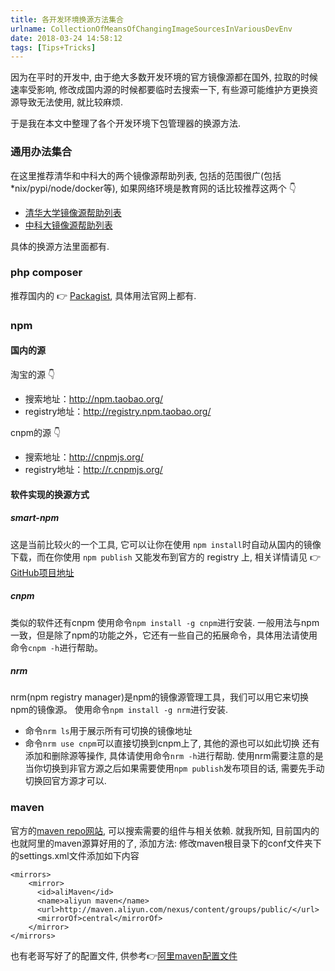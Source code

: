 ```yaml
---
title: 各开发环境换源方法集合
urlname: CollectionOfMeansOfChangingImageSourcesInVariousDevEnv
date: 2018-03-24 14:58:12
tags: [Tips+Tricks]
---
```


因为在平时的开发中, 由于绝大多数开发环境的官方镜像源都在国外, 拉取的时候速率受影响, 修改成国内源的时候都要临时去搜索一下, 有些源可能维护方更换资源导致无法使用, 就比较麻烦.

于是我在本文中整理了各个开发环境下包管理器的换源方法.

<!--more-->

### 通用办法集合
在这里推荐清华和中科大的两个镜像源帮助列表, 包括的范围很广(包括*nix/pypi/node/docker等), 如果网络环境是教育网的话比较推荐这两个 👇

* [清华大学镜像源帮助列表](https://mirror.tuna.tsinghua.edu.cn/help/)
* [中科大镜像源帮助列表](https://mirrors.ustc.edu.cn/help/)

具体的换源方法里面都有.

### php composer
推荐国内的 👉 [Packagist](https://pkg.phpcomposer.com/), 具体用法官网上都有.

### npm
#### 国内的源
淘宝的源 👇
* 搜索地址：http://npm.taobao.org/
* registry地址：http://registry.npm.taobao.org/

cnpm的源 👇
* 搜索地址：http://cnpmjs.org/
* registry地址：http://r.cnpmjs.org/

#### 软件实现的换源方式 
##### smart-npm
这是当前比较火的一个工具, 它可以让你在使用 `npm install`时自动从国内的镜像下载，而在你使用 `npm publish` 又能发布到官方的 registry 上, 相关详情请见 👉 [GitHub项目地址](https://github.com/qiu8310/smart-npm)

##### cnpm
类似的软件还有cnpm
使用命令`npm install -g cnpm`进行安装. 一般用法与npm一致，但是除了npm的功能之外，它还有一些自己的拓展命令，具体用法请使用命令`cnpm -h`进行帮助。

##### nrm
nrm(npm registry manager)是npm的镜像源管理工具，我们可以用它来切换npm的镜像源。 
使用命令`npm install -g nrm`进行安装.
* 命令`nrm ls`用于展示所有可切换的镜像地址
* 命令`nrm use cnpm`可以直接切换到cnpm上了, 其他的源也可以如此切换
还有添加和删除源等操作, 具体请使用命令`nrm -h`进行帮助.
使用nrm需要注意的是当你切换到非官方源之后如果需要使用`npm publish`发布项目的话, 需要先手动切换回官方源才可以.

### maven
官方的[maven repo网站](http://mvnrepository.com), 可以搜索需要的组件与相关依赖.
就我所知, 目前国内的也就阿里的maven源算好用的了, 添加方法: 修改maven根目录下的conf文件夹下的settings.xml文件添加如下内容

```
<mirrors>
    <mirror>
      <id>aliMaven</id>
      <name>aliyun maven</name>
      <url>http://maven.aliyun.com/nexus/content/groups/public/</url>
      <mirrorOf>central</mirrorOf>        
    </mirror>
</mirrors>
```
也有老哥写好了的配置文件, 供参考👉[阿里maven配置文件](https://raw.githubusercontent.com/ae6623/Zebra/master/maven-repo-settings-ali.xml)